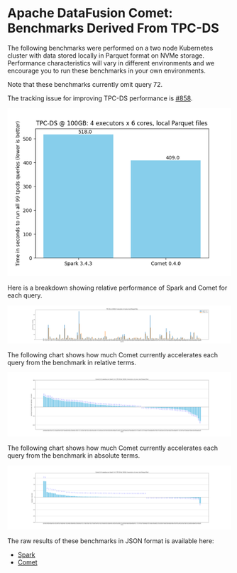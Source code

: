 <!--
Licensed to the Apache Software Foundation (ASF) under one
or more contributor license agreements.  See the NOTICE file
distributed with this work for additional information
regarding copyright ownership.  The ASF licenses this file
to you under the Apache License, Version 2.0 (the
"License"); you may not use this file except in compliance
with the License.  You may obtain a copy of the License at

  http://www.apache.org/licenses/LICENSE-2.0

Unless required by applicable law or agreed to in writing,
software distributed under the License is distributed on an
"AS IS" BASIS, WITHOUT WARRANTIES OR CONDITIONS OF ANY
KIND, either express or implied.  See the License for the
specific language governing permissions and limitations
under the License.
-->

# Apache DataFusion Comet: Benchmarks Derived From TPC-DS

The following benchmarks were performed on a two node Kubernetes cluster with
data stored locally in Parquet format on NVMe storage. Performance characteristics will vary in different environments 
and we encourage you to run these benchmarks in your own environments.

Note that these benchmarks currently omit query 72.

The tracking issue for improving TPC-DS performance is [#858](https://github.com/apache/datafusion-comet/issues/858).

![](../../_static/images/benchmark-results/0.4.0/tpcds_allqueries.png)

Here is a breakdown showing relative performance of Spark and Comet for each query.

![](../../_static/images/benchmark-results/0.4.0/tpcds_queries_compare.png)

The following chart shows how much Comet currently accelerates each query from the benchmark in relative terms.

![](../../_static/images/benchmark-results/0.4.0/tpcds_queries_speedup_rel.png)

The following chart shows how much Comet currently accelerates each query from the benchmark in absolute terms.

![](../../_static/images/benchmark-results/0.4.0/tpcds_queries_speedup_abs.png)

The raw results of these benchmarks in JSON format is available here:

- [Spark](0.4.0/spark-tpcds.json)
- [Comet](0.4.0/comet-tpcds.json)
